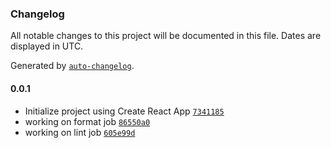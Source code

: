 ### Changelog

All notable changes to this project will be documented in this file. Dates are displayed in UTC.

Generated by [`auto-changelog`](https://github.com/CookPete/auto-changelog).

#### 0.0.1

- Initialize project using Create React App [`7341185`](https://github.com/evanmcpheron/cicd/commit/7341185d52a3404818d2b0d812ead82a926c7f73)
- working on format job [`86550a0`](https://github.com/evanmcpheron/cicd/commit/86550a0f2437145cdd4c71cc1c87afb5f55d935d)
- working on lint job [`605e99d`](https://github.com/evanmcpheron/cicd/commit/605e99d2f0b7e8c5e6fba1d6ace3ade999fdfc04)
